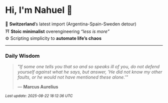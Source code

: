 # Hi, I'm Nahuel :tiger:

📍 **Switzerland**’s latest import (Argentina-Spain-Sweden detour)  
⛩️ **Stoic minimalist** overengineering *“less is more”*  
⚙️ Scripting simplicity to **automate life’s chaos**

---

### Daily Wisdom
> _"If some one tells you that so and so speaks ill of you, do not defend yourself against what he says, but answer, 'He did not know my other faults, or he would not have mentioned these alone.'"_  
>
> — **Marcus Aurelius**

<sub>*Last update: 2025-08-22 18:12:36 UTC*</sub>

